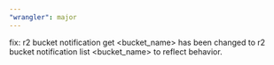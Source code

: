 ```yaml
---
"wrangler": major
---
```


fix: r2 bucket notification get <bucket_name> has been changed to r2 bucket notification list <bucket_name> to reflect behavior.
